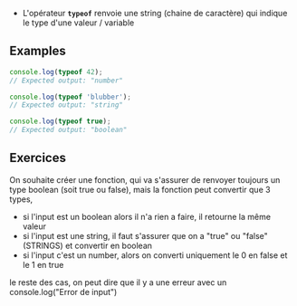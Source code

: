 
- L'opérateur **`typeof`** renvoie une string (chaine de caractère) qui indique le type d'une valeur / variable


## Examples

```js
console.log(typeof 42);
// Expected output: "number"

console.log(typeof 'blubber');
// Expected output: "string"

console.log(typeof true);
// Expected output: "boolean"
```

## Exercices 

On souhaite créer une fonction, qui va s'assurer de renvoyer toujours un type boolean (soit true ou false), mais la fonction peut convertir que 3 types, 
- si l'input est un boolean alors il n'a rien a faire, il retourne la même valeur
- si l'input est une string, il faut s'assurer que on a "true" ou "false" (STRINGS) et convertir en boolean
- si l'input c'est un number, alors on converti uniquement le 0 en false et le 1 en true

le reste des cas, on peut dire que il y a une erreur avec un console.log("Error de input")


